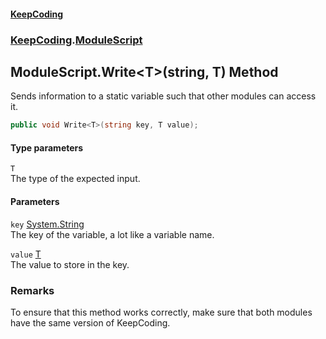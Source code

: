 #### [KeepCoding](index.md 'index')
### [KeepCoding](KeepCoding.md 'KeepCoding').[ModuleScript](ModuleScript.md 'KeepCoding.ModuleScript')
## ModuleScript.Write&lt;T&gt;(string, T) Method
Sends information to a static variable such that other modules can access it.  
```csharp
public void Write<T>(string key, T value);
```
#### Type parameters
<a name='KeepCoding_ModuleScript_Write_T_(string_T)_T'></a>
`T`  
The type of the expected input.
  
#### Parameters
<a name='KeepCoding_ModuleScript_Write_T_(string_T)_key'></a>
`key` [System.String](https://docs.microsoft.com/en-us/dotnet/api/System.String 'System.String')  
The key of the variable, a lot like a variable name.
  
<a name='KeepCoding_ModuleScript_Write_T_(string_T)_value'></a>
`value` [T](ModuleScript_Write_MUlE8lXsuyARXkdh4ORgbw.md#KeepCoding_ModuleScript_Write_T_(string_T)_T 'KeepCoding.ModuleScript.Write&lt;T&gt;(string, T).T')  
The value to store in the key.
  
### Remarks
To ensure that this method works correctly, make sure that both modules have the same version of KeepCoding.  
